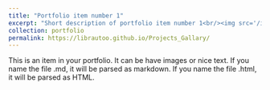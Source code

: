 ```yaml
---
title: "Portfolio item number 1"
excerpt: "Short description of portfolio item number 1<br/><img src='/images/500x300.png'>"
collection: portfolio
permalink: https://librautoo.github.io/Projects_Gallary/
---
```


This is an item in your portfolio. It can be have images or nice text. If you name the file .md, it will be parsed as markdown. If you name the file .html, it will be parsed as HTML. 
